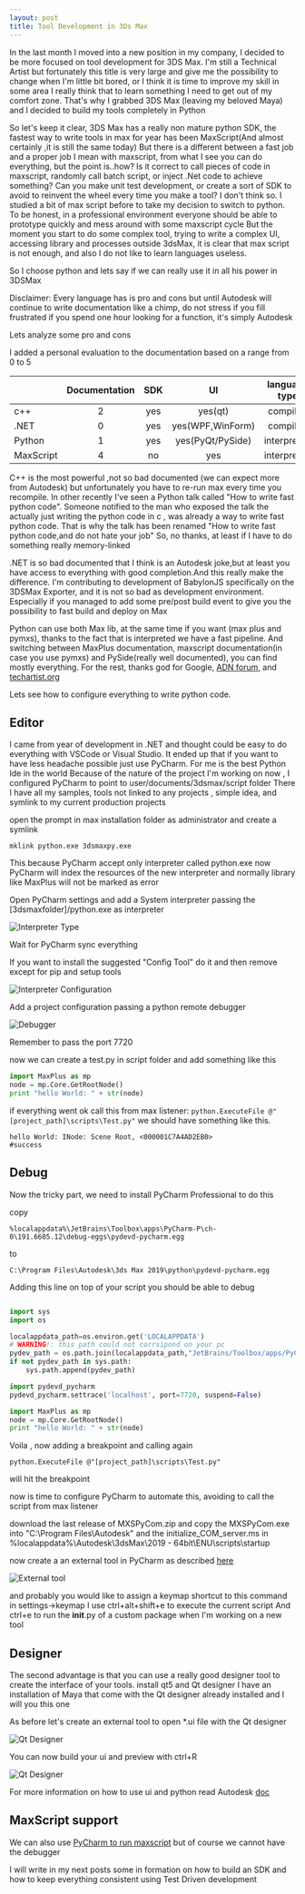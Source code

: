 ```yaml
---
layout: post
title: Tool Development in 3Ds Max
---
```


In the last month I moved into a new position in my company, I decided to be more focused on tool development for 3DS Max. I'm still a Technical Artist but fortunately this title is very large and give me the possibility to change when I'm little bit bored, or I think it is time to improve my skill in some area
I really think that to learn something I need to get out of my comfort zone.
That's why I grabbed 3DS Max (leaving my beloved Maya) and I decided to build my tools completely in Python

 <!--more-->

So let's keep it clear, 3DS Max has a really non mature python SDK, the fastest way to write tools in max for year has been MaxScript(And almost certainly ,it is still the same today)
But there is a different between a fast job and a proper job
I mean with maxscript, from what I see you can do everything, but the point is..how?
Is it correct to call pieces of code in maxscript, randomly call batch script, or inject .Net code to achieve something?
Can you make unit test development, or create a sort of SDK to avoid to reinvent the wheel every time you make a tool?
I don't think so. I studied a bit of max script before to take my decision to switch to python.
To be honest, in a professional environment everyone should be able to prototype quickly and mess around with some maxscript cycle
But the moment you start to do some complex tool, trying to write a complex UI, accessing library and processes outside 3dsMax,
it is clear that max script is not enough, and also I do not like to learn languages useless.

So I choose python and lets say if we can really use it in all his power in 3DSMax

Disclaimer:
Every language has is pro and cons but until Autodesk will continue to write documentation like a chimp, do not stress if you fill frustrated 
if you spend one hour looking for a function, it's simply Autodesk

Lets analyze some pro and cons

I added a personal evaluation to the documentation based on a range from 0 to 5

|   | Documentation  | SDK  |  UI |  language type |
|---|:-:|:-:|:-:|:-:|
|c++  |  2 |  yes |  yes(qt) | compiled  |
|.NET | 0  |  yes |  yes(WPF,WinForm) |  compiled  |
|Python   | 1  | yes  |  yes(PyQt/PySide) | interpreted  |
|MaxScript | 4  |  no |  yes | interpreted  |

C++ is the most powerful ,not so bad documented (we can expect more from Autodesk) but unfortunately you have to re-run max every time you recompile.
In other recently I've seen a Python talk called "How to write fast python code".
Someone notified to the man who exposed the talk the actually just writing the python code in c , was already a way to write fast python code.
That is why the talk has been renamed  "How to write fast python code,and do not hate your job"
So, no thanks, at least if I have to do something really memory-linked

.NET is so bad documented that I think is an Autodesk joke,but at least you have access to everything with good completion.And this really make the difference.
I'm contributing to development of BabylonJS specifically on the 3DSMax Exporter, and it is not so bad as development environment. Especially if you managed to add some pre/post build event to give you the possibility to fast build and deploy on Max

Python can use both Max lib, at the same time if you want (max plus and pymxs), thanks to the fact that is interpreted we have a fast pipeline.
And switching between MaxPlus documentation, maxscript documentation(in case you use pymxs) and PySide(really well documented), you can find mostly everything.
For the rest, thanks god for Google,
[ADN forum](https://forums.autodesk.com/t5/3ds-max-programming/bd-p/area-b35?profile.language=en), and [techartist.org](http://tech-artists.org/)

Lets see how to configure everything to write python code.

## Editor

I came from year of development in .NET and thought could be easy to do everything with VSCode or Visual Studio.
It ended up that if you want to have less headache possible just use PyCharm.
For me is the best Python Ide in the world
Because of the nature of the project I'm working on now , I configured PyCharm to point to user/documents/3dsmax/script folder
There I have all my samples, tools not linked to any projects , simple idea, and symlink to my current production projects

open the prompt in max installation folder as administrator and create a symlink

```batch
mklink python.exe 3dsmaxpy.exe
```

This because PyCharm accept only interpreter called python.exe
now PyCharm will index the resources of the new interpreter and normally library like MaxPlus will not be marked as error

Open PyCharm settings and add a System interpreter passing the [3dsmaxfolder]/python.exe as interpreter

<img src="{{ site.baseurl }}/assets/blog/3dsmaxdev/interpreter.PNG" alt="Interpreter Type" style="width: auto;"/>

Wait for PyCharm sync everything

If you want to install the suggested "Config Tool" do it and then remove except for pip and setup tools

<img src="{{ site.baseurl }}/assets/blog/3dsmaxdev/interpreter_config.PNG" alt="Interpreter Configuration" style="width: auto;"/>

Add a project configuration passing a python remote debugger

<img src="{{ site.baseurl }}/assets/blog/3dsmaxdev/debugger_configuration.PNG" alt="Debugger" style="width: auto;"/>

Remember to pass the port 7720

now we can create a test.py in script folder and add something like this

```python
import MaxPlus as mp
node = mp.Core.GetRootNode()
print "hello World: " + str(node)
```

if everything went ok call this from max listener:
`python.ExecuteFile @"[project_path]\scripts\Test.py"`
we should have something like this.

```maxscript
hello World: INode: Scene Root, <000001C7A4AD2EB0>
#success
```

## Debug

Now the tricky part, we need to install PyCharm Professional to do this

copy

```batch
%localappdata%\JetBrains\Toolbox\apps\PyCharm-P\ch-0\191.6605.12\debug-eggs\pydevd-pycharm.egg
```

to

```batch
C:\Program Files\Autodesk\3ds Max 2019\python\pydevd-pycharm.egg
```

Adding this line on top of your script you should be able to debug

```python

import sys
import os

localappdata_path=os.environ.get('LOCALAPPDATA')
# WARNING!: this path could not corrsipond on your pc
pydev_path = os.path.join(localappdata_path,"JetBrains/Toolbox/apps/PyCharm-P/ch-0/191.6605.12/helpers/pydev")
if not pydev_path in sys.path:
    sys.path.append(pydev_path)

import pydevd_pycharm
pydevd_pycharm.settrace('localhost', port=7720, suspend=False)

import MaxPlus as mp
node = mp.Core.GetRootNode()
print "hello World: " + str(node)

```

Voila , now adding a breakpoint and calling again

`python.ExecuteFile @"[project_path]\scripts\Test.py"`

will hit the breakpoint

now is time to configure PyCharm to automate this, avoiding to call the script from max listener

download the last release of MXSPyCom.zip
and copy the MXSPyCom.exe into "C:\Program Files\Autodesk"
and the initialize_COM_server.ms in %localappdata%\Autodesk\3dsMax\2019 - 64bit\ENU\scripts\startup

now create a an external tool in PyCharm as described [here](https://github.com/techartorg/MXSPyCOM/wiki/PyCharm)


<img src="{{ site.baseurl }}/assets/blog/3dsmaxdev/externalTool.PNG" alt="External tool" style="width: auto;"/>

and probably you would like to assign a keymap shortcut to this command
in settings->keymap
I use ctrl+alt+shift+e to execute the current script
And ctrl+e to run the __init__.py of a custom package when I'm working on a new tool

## Designer

The second advantage is that you can use a really good designer tool to create the interface of your tools.
install qt5 and Qt designer
I have an installation of Maya that come with the Qt designer already installed and I will you this one

As before let's create an external tool to open *.ui file with the Qt designer

<img src="{{ site.baseurl }}/assets/blog/3dsmaxdev/QTDesigner.PNG" alt="Qt Designer" style="width: auto;"/>

You can now build your ui and preview with ctrl+R

<img src="{{ site.baseurl }}/assets/blog/3dsmaxdev/QTDesignerInApp.PNG" alt="Qt Designer" style="width: auto;"/>

For more information on how to use ui and  python read Autodesk [doc](https://help.autodesk.com/view/3DSMAX/2019/ENU/?guid=__py_ref_demo_py_side_loader_8py_example_html)

## MaxScript support
We can also use [PyCharm to run maxscript](https://cgreminders.tumblr.com/post/108045289945/maxscript-highlighter-for-pycharm) but of course we cannot have the debugger

I will write in my next posts some in formation on how to build an SDK and how to keep everything consistent using Test Driven development
